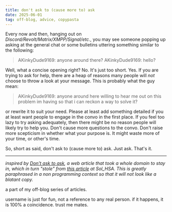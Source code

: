 ```yaml
---
title: don't ask to (cause more to) ask
date: 2025-06-01
tag: off-blog, advice, copypasta
---
```



Every now and then, hanging out on *Discord/Revolt/Matrix/XMPP/Signal/etc.*, you may see someone popping up asking at the general chat or some bulletins uttering something similar to the following: 


> AKinkyDude9169:  anyone around there?
> AKinkyDude9169:  hello?


Well, what a concise opening right? No. It's just too short. Yes. If you are trying to ask for help, there are a heap of reasons many people will *not* choose to throw a look at your message. This is probably what the guy mean:


> AKinkyDude9169: anyone around here willing to hear me out on this problem im having so that i can reckon a way to solve it?


or rewrite it to suit your need. Please at least add something detailed if you at least want people to engage in the convo in the first place. If you feel too lazy to try asking adequately, then there might be no reason people will likely try to help you. Don't cause more questions to the convo. Don't raise more scepticism in whether what your purpose is. It might waste more of your time, or other's time.

So, short as said, don't ask to (cause more to) ask. Just ask. That's it.

---

*inspired by [Don't ask to ask](https://dontasktoask.com/), a web article that took a whole domain to stay in, which in turn "stole" from [this article](https://solhsa.com/dontask.html) at Sol_HSA. This is greatly paraphrased in a non programming context so that it will not look like a blatant copy.*

a part of my off-blog series of articles.

username is just for fun, not a reference to any real person. if it happens, it is 100% a coincidence. trust me mates.